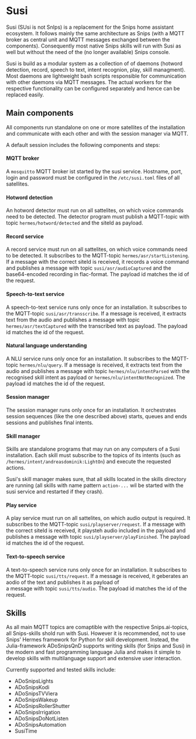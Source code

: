# Susi

Susi (SUsi is not SnIps) is a replacement for the Snips
home assistant ecosystem. It follows mainly the same architecture as
Snips (with a MQTT broker as central unit and MQTT messages exchanged
between the components).
Consequently most native Snips skills will run with Susi as well but without
the need of the (no longer available) Snips console.

Susi is build as a modular system as a collection of
of daemons (hotword detection, record, speech to text,
intent recognion, play, skill managment).
Most daemons are lightweight bash scripts responsible for communication with
other daemons via MQTT messages. The actual workers for the respective functionality
can be configured separately and hence can be replaced easily.


## Main components
All components run standalone on one or more satellites of the installation
and communicate with each other and with the session manager via MQTT.

A default session includes the following components and steps:

#### MQTT broker
A `mosquitto` MQTT broker ist started by the susi service.
Hostname, port, login and password must be configured in the `/etc/susi.toml`
files of all satellites.

#### Hotword detection
An hotword detector must run on all sattelites, on which voice commands
need to be detected.
The detector program must publish a MQTT-topic with topic `hermes/hotword/detected`
and the siteId as payload.


#### Record service
A record service must run on all sattelites, on which voice commands
need to be detected.
It subscribes to the MQTT-topic `hermes/asr/startListening`. If a message
with the correct siteId is received, it records a voice command and publishes
a message with topic `susi/asr/audioCaptured` and the base64-encoded recording
in flac-format.
The payload id matches the id of the request.


#### Speech-to-text service
A speech-to-text service runs only once for an installation.
It subscribes to the MQTT-topic `susi/asr/transscribe`. If a message
is received, it extracts text from the audio and publishes
a message with topic `hermes/asr/textCaptured` with the
transcribed text as payload.
The payload id matches the id of the request.

#### Natural language understanding
A NLU service runs only once for an installation.
It subscribes to the MQTT-topic `hermes/nlu/query`. If a message
is received, it extracts text from the audio and publishes
a message with topic `hermes/nlu/intentParsed`
with the recognised skill intent as payload or
`hermes/nlu/intentNotRecognized`.
The payload id matches the id of the request.

#### Session manager
The session manager runs only once for an installation.
It orchestrates session sequences (like the one described above)
starts, queues and ends sessions and publishes
final intents.

#### Skill manager
Skills are standalone programs that may run on any computers of
a Susi installation.  Each skill must subscribe to the
topics of its intents (such as `/hermes/intent/andreasdominik:LightOn`) and
execute the requested actions.

Susi's skill manager makes sure, that all skills located in the skills
directory are running (all skills with name pattern `action-...` wil be started
with the susi service and restarted if they crash).

#### Play service
A play service must run on all sattelites, on which audio output is
required.
It subscribes to the MQTT-topic `susi/playserver/request`. If a message
with the correct siteId is received, it playsteh audio included in the
payload and publishes
a message with topic `susi/playserver/playFinished`.
The payload id matches the id of the request.

#### Text-to-speech service
A text-to-speech service runs only once for an installation.
It subscribes to the MQTT-topic `susi/tts/request`. If a message
is received, it geberates an aodio of the text and publishes it as
payload of  
a message with topic `susi/tts/audio`.
The payload id matches the id of the request.



## Skills

As all main MQTT topics are comaptible with the respective Snips.ai-topics,
all Snips-skills shold run with Susi.
However it is recommended, not to use Snips' Hermes framework for
Python for skill development. Instead, the Julia-framework
ADoSnipsQnD supports writing skills (for Snips and Susi)
in the modern and fast programming language Julia and makes it simple to
develop skills with multilanguage support and extensive user interaction.

Currently supported and tested skills include:

+ ADoSnipsLights
+ ADoSnipsKodi
+ ADoSnipsTVViera
+ ADoSnipsWakeup
+ ADoSnipsRollerShutter
+ ADoSnipsIrrigation
+ ADoSnipsDoNotListen
+ ADoSnipsAutomation
+ SusiTime
